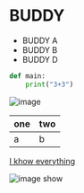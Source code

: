 # BUDDY

- BUDDY A
- BUDDY B
- BUDDY D

```python
def main:
    print("3+3")
```
![image](http://static.dnaindia.com/sites/default/files/styles/half/public/2016/04/02/444652-google-photos-emoji-google-image-search-using-emoji-coolkengzz-shutterstock.jpg?itok=b1lBccFF)

|one|two|
|---|---|
|a  |b  |

[I khow everything](https://www.google.co.th)

![image show](http://wallpaper-gallery.net/images/image/image-17.png)

